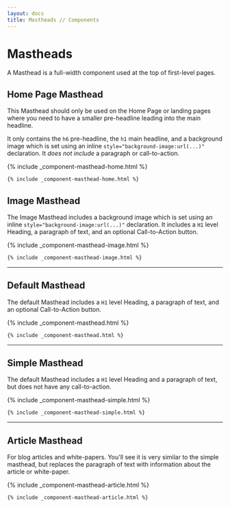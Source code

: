 ```yaml
---
layout: docs
title: Mastheads // Components
---
```


# Mastheads

A Masthead is a full-width component used at the top of first-level pages.

## Home Page Masthead

This Masthead should only be used on the Home Page or landing pages where you need to have a smaller pre-headline leading into the main headline.

It only contains the `h6` pre-headline, the `h1` main headline, and a background image which is set using an inline `style="background-image:url(...)"` declaration. It *does not include* a paragraph or call-to-action.

{% include _component-masthead-home.html %}

```html
{% include _component-masthead-home.html %}
```



## Image Masthead

The Image Masthead includes a background image which is set using an inline `style="background-image:url(...)"` declaration. It includes a `H1` level Heading, a paragraph of text, and an optional Call-to-Action button.

{% include _component-masthead-image.html %}

```html
{% include _component-masthead-image.html %}
```

----

## Default Masthead

The default Masthead includes a `H1` level Heading, a paragraph of text, and an optional Call-to-Action button.

{% include _component-masthead.html %}

```html
{% include _component-masthead.html %}
```

----

## Simple Masthead

The default Masthead includes a `H1` level Heading and a paragraph of text, but does not have any call-to-action.

{% include _component-masthead-simple.html %}

```html
{% include _component-masthead-simple.html %}
```

----

## Article Masthead

For blog articles and white-papers. You'll see it is very similar to the simple masthead, but replaces the paragraph of text with information about the article or white-paper.


{% include _component-masthead-article.html %}

```html
{% include _component-masthead-article.html %}
```
